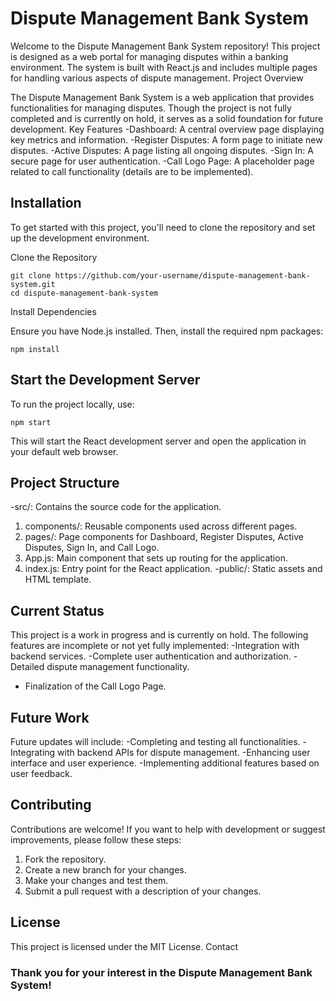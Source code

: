 # Dispute Management Bank System

Welcome to the Dispute Management Bank System repository! This project is designed as a web portal for managing disputes within a banking environment. The system is built with React.js and includes multiple pages for handling various aspects of dispute management.
Project Overview

The Dispute Management Bank System is a web application that provides functionalities for managing disputes. Though the project is not fully completed and is currently on hold, it serves as a solid foundation for future development.
Key Features
-Dashboard: A central overview page displaying key metrics and information.
-Register Disputes: A form page to initiate new disputes.
-Active Disputes: A page listing all ongoing disputes.
-Sign In: A secure page for user authentication.
-Call Logo Page: A placeholder page related to call functionality (details are to be implemented).

## Installation

To get started with this project, you'll need to clone the repository and set up the development environment.

Clone the Repository

    git clone https://github.com/your-username/dispute-management-bank-system.git
    cd dispute-management-bank-system

Install Dependencies

Ensure you have Node.js installed. Then, install the required npm packages:

    npm install

## Start the Development Server

To run the project locally, use:

    npm start

This will start the React development server and open the application in your default web browser.

## Project Structure

-src/: Contains the source code for the application.
1. components/: Reusable components used across different pages.
2. pages/: Page components for Dashboard, Register Disputes, Active Disputes, Sign In, and Call Logo.
3. App.js: Main component that sets up routing for the application.
4. index.js: Entry point for the React application.
-public/: Static assets and HTML template.

## Current Status

This project is a work in progress and is currently on hold. The following features are incomplete or not yet fully implemented:
-Integration with backend services.
-Complete user authentication and authorization.
-Detailed dispute management functionality.
- Finalization of the Call Logo Page.

## Future Work

Future updates will include:
-Completing and testing all functionalities.
-Integrating with backend APIs for dispute management.
-Enhancing user interface and user experience.
-Implementing additional features based on user feedback.

## Contributing

Contributions are welcome! If you want to help with development or suggest improvements, please follow these steps:
1. Fork the repository.
2. Create a new branch for your changes.
3. Make your changes and test them.
4. Submit a pull request with a description of your changes.

## License

This project is licensed under the MIT License.
Contact

### Thank you for your interest in the Dispute Management Bank System!
